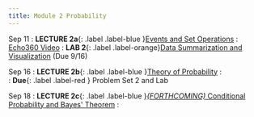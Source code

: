 ```yaml
---
title: Module 2 Probability
---
```


Sep 11
: **LECTURE 2a**{: .label .label-blue }[Events and Set Operations](/assets/lectures/M2-Probability/M2a-Events-Set-Operations-Handout.pdf)
  :  [Echo360 Video](https://echo360.org/lesson/G_cfa36933-c0df-42df-a2b7-d31e4be7f9a2_47c3b0d1-758e-4090-99ce-7fc3cdd96573_2025-09-11T13:00:00.000_2025-09-11T14:15:00.000/classroom)
:   **LAB 2**{: .label .label-orange}[Data Summarization and Visualization](https://colab.research.google.com/drive/171txI3o7PO3EVesVW7PI7vSWEHr5WprT?usp=sharing) (Due 9/16)

Sep 16
: **LECTURE 2b**{: .label .label-blue }[Theory of Probability](/assets/lectures/M2-Probability/M2b-Theory-Of-Probability-Handout.pdf)
  :  
: **Due**{: .label .label-red } Problem Set 2 and Lab

Sep 18
: **LECTURE 2c**{: .label .label-blue }[*(FORTHCOMING)* Conditional Probability and Bayes' Theorem](#)
  :  
